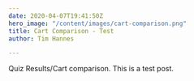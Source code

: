 ```yaml
---
date: 2020-04-07T19:41:50Z
hero_image: "/content/images/cart-comparison.png"
title: Cart Comparison - Test
author: Tim Hannes

---
```

Quiz Results/Cart comparison. This is a test post. 